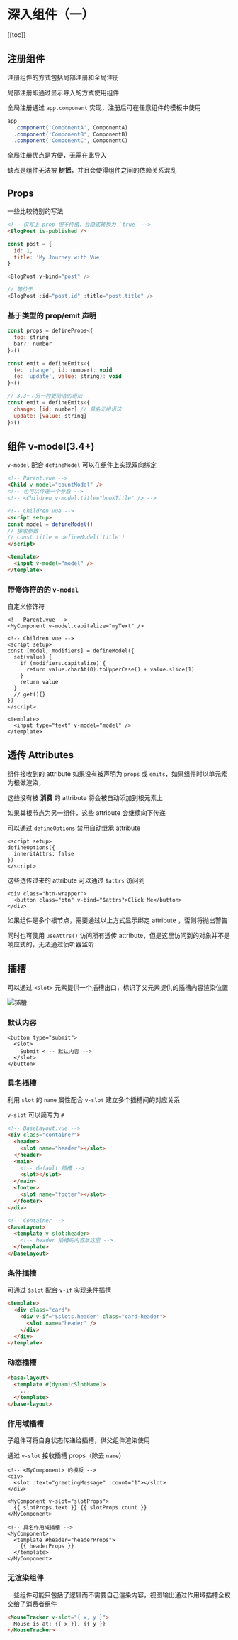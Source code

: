 # 深入组件（一）

[[toc]]

## 注册组件

注册组件的方式包括局部注册和全局注册

局部注册即通过显示导入的方式使用组件

全局注册通过 `app.component` 实现，注册后可在任意组件的模板中使用

```js
app
  .component('ComponentA', ComponentA)
  .component('ComponentB', ComponentB)
  .component('ComponentC', ComponentC)
```

全局注册优点是方便，无需在此导入

缺点是组件无法被 **树摇**，并且会使得组件之间的依赖关系混乱

## Props

一些比较特别的写法

```html
<!-- 仅写上 prop 但不传值，会隐式转换为 `true` -->
<BlogPost is-published />
```

```js
const post = {
  id: 1,
  title: 'My Journey with Vue'
}

<BlogPost v-bind="post" />

// 等价于
<BlogPost :id="post.id" :title="post.title" />
```

### 基于类型的 prop/emit 声明

```js
const props = defineProps<{
  foo: string
  bar?: number
}>()

const emit = defineEmits<{
  (e: 'change', id: number): void
  (e: 'update', value: string): void
}>()

// 3.3+：另一种更简洁的语法
const emit = defineEmits<{
  change: [id: number] // 具名元组语法
  update: [value: string]
}>()
```

## 组件 v-model(3.4+)

`v-model` 配合 `defineModel` 可以在组件上实现双向绑定

```html
<!-- Parent.vue -->
<Child v-model="countModel" />
<!-- 也可以传递一个参数 -->
<!-- <Children v-model:title="bookTitle" /> -->

<!-- Children.vue -->
<script setup>
const model = defineModel()
// 接收参数
// const title = defineModel('title')
</script>

<template>
  <input v-model="model" />
</template>
```

### 带修饰符的的 `v-model`

自定义修饰符

```html{8}
<!-- Parent.vue -->
<MyComponent v-model.capitalize="myText" />

<!-- Children.vue -->
<script setup>
const [model, modifiers] = defineModel({
  set(value) {
    if (modifiers.capitalize) {
      return value.charAt(0).toUpperCase() + value.slice(1)
    }
    return value
  }
  // get(){}
})
</script>

<template>
  <input type="text" v-model="model" />
</template>
```

## 透传 Attributes

组件接收到的 attribute 如果没有被声明为 `props` 或 `emits`，如果组件时以单元素为根做渲染，

这些没有被 **消费** 的 attribute 将会被自动添加到根元素上

如果其根节点为另一组件，这些 attribute 会继续向下传递

可以通过 `defineOptions` 禁用自动继承 attribute

```js{3}
<script setup>
defineOptions({
  inheritAttrs: false
})
</script>
```

这些透传过来的 attribute 可以通过 `$attrs` 访问到

```html{2}
<div class="btn-wrapper">
  <button class="btn" v-bind="$attrs">Click Me</button>
</div>
```

如果组件是多个根节点，需要通过以上方式显示绑定 attribute ，否则将抛出警告

同时也可使用 `useAttrs()` 访问所有透传 attribute，但是这里访问到的对象并不是响应式的，无法通过侦听器监听

## 插槽

可以通过 `<slot>` 元素提供一个插槽出口，标识了父元素提供的插槽内容渲染位置

![ 插槽 ](../img/slot.png)

### 默认内容

```html{3}
<button type="submit">
  <slot>
    Submit <!-- 默认内容 -->
  </slot>
</button>
```

### 具名插槽

利用 `slot` 的 `name` 属性配合 `v-slot` 建立多个插槽间的对应关系

`v-slot` 可以简写为 `#`

```html
<!-- BaseLayout.vue -->
<div class="container">
  <header>
    <slot name="header"></slot>
  </header>
  <main>
    <!-- default 插槽 -->
    <slot></slot>
  </main>
  <footer>
    <slot name="footer"></slot>
  </footer>
</div>

<!-- Container -->
<BaseLayout>
  <template v-slot:header>
    <!-- header 插槽的内容放这里 -->
  </template>
</BaseLayout>
```

### 条件插槽

可通过 `$slot` 配合 `v-if` 实现条件插槽

```html
<template>
  <div class="card">
    <div v-if="$slots.header" class="card-header">
      <slot name="header" />
    </div>
  </div>
</template>
```

### 动态插槽

```html
<base-layout>
  <template #[dynamicSlotName]>
    ...
  </template>
</base-layout>
```

### 作用域插槽

子组件可将自身状态传递给插槽，供父组件渲染使用

通过 `v-slot` 接收插槽 props（除去 `name`）

```html{6}
<!-- <MyComponent> 的模板 -->
<div>
  <slot :text="greetingMessage" :count="1"></slot>
</div>

<MyComponent v-slot="slotProps">
  {{ slotProps.text }} {{ slotProps.count }}
</MyComponent>

<!-- 具名作用域插槽 -->
<MyComponent>
  <template #header="headerProps">
    {{ headerProps }}
  </template>
</MyComponent>

```

### 无渲染组件

一些组件可能只包括了逻辑而不需要自己渲染内容，视图输出通过作用域插槽全权交给了消费者组件

```html
<MouseTracker v-slot="{ x, y }">
  Mouse is at: {{ x }}, {{ y }}
</MouseTracker>
```